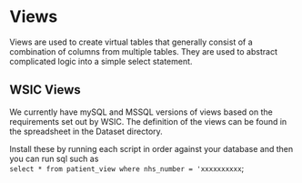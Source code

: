 # Views

Views are used to create virtual tables that generally consist of a combination of 
columns from multiple tables.  They are used to abstract complicated logic into a 
simple select statement. 

## WSIC Views

We currently have mySQL and MSSQL versions of views based on the requirements set out
by WSIC.  The definition of the views can be found in the spreadsheet in the Dataset 
directory.

Install these by running each script in order against your database and then you can run 
sql such as  
`select * from patient_view where nhs_number = 'xxxxxxxxxx`;
